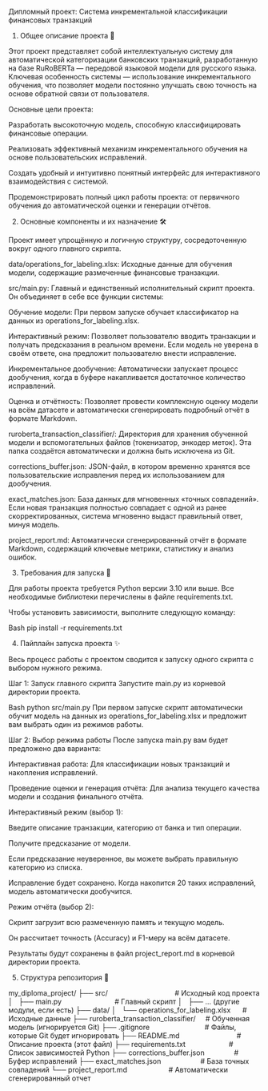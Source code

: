 Дипломный проект: Система инкрементальной классификации финансовых транзакций


1. Общее описание проекта 📜

Этот проект представляет собой интеллектуальную систему для автоматической категоризации банковских транзакций, разработанную на базе RuRoBERTa — передовой языковой модели для русского языка. Ключевая особенность системы — использование инкрементального обучения, что позволяет модели постоянно улучшать свою точность на основе обратной связи от пользователя.

Основные цели проекта:

Разработать высокоточную модель, способную классифицировать финансовые операции.

Реализовать эффективный механизм инкрементального обучения на основе пользовательских исправлений.

Создать удобный и интуитивно понятный интерфейс для интерактивного взаимодействия с системой.

Продемонстрировать полный цикл работы проекта: от первичного обучения до автоматической оценки и генерации отчётов.


2. Основные компоненты и их назначение 🛠️

Проект имеет упрощённую и логичную структуру, сосредоточенную вокруг одного главного скрипта.

data/operations_for_labeling.xlsx: Исходные данные для обучения модели, содержащие размеченные финансовые транзакции.

src/main.py: Главный и единственный исполнительный скрипт проекта. Он объединяет в себе все функции системы:

Обучение модели: При первом запуске обучает классификатор на данных из operations_for_labeling.xlsx.

Интерактивный режим: Позволяет пользователю вводить транзакции и получать предсказания в реальном времени. Если модель не уверена в своём ответе, она предложит пользователю внести исправление.

Инкрементальное дообучение: Автоматически запускает процесс дообучения, когда в буфере накапливается достаточное количество исправлений.

Оценка и отчётность: Позволяет провести комплексную оценку модели на всём датасете и автоматически сгенерировать подробный отчёт в формате Markdown.

ruroberta_transaction_classifier/: Директория для хранения обученной модели и вспомогательных файлов (токенизатор, энкодер меток). Эта папка создаётся автоматически и должна быть исключена из Git.

corrections_buffer.json: JSON-файл, в котором временно хранятся все пользовательские исправления перед их использованием для дообучения.

exact_matches.json: База данных для мгновенных «точных совпадений». Если новая транзакция полностью совпадает с одной из ранее скорректированных, система мгновенно выдаст правильный ответ, минуя модель.

project_report.md: Автоматически сгенерированный отчёт в формате Markdown, содержащий ключевые метрики, статистику и анализ ошибок.


3. Требования для запуска 🚀

Для работы проекта требуется Python версии 3.10 или выше. Все необходимые библиотеки перечислены в файле requirements.txt.

Чтобы установить зависимости, выполните следующую команду:

Bash
pip install -r requirements.txt

4. Пайплайн запуска проекта ✨

Весь процесс работы с проектом сводится к запуску одного скрипта с выбором нужного режима.

Шаг 1: Запуск главного скрипта
Запустите main.py из корневой директории проекта.

Bash
python src/main.py
При первом запуске скрипт автоматически обучит модель на данных из operations_for_labeling.xlsx и предложит вам выбрать один из режимов работы.

Шаг 2: Выбор режима работы
После запуска main.py вам будет предложено два варианта:

Интерактивная работа: Для классификации новых транзакций и накопления исправлений.

Проведение оценки и генерация отчёта: Для анализа текущего качества модели и создания финального отчёта.

Интерактивный режим (выбор 1):

Введите описание транзакции, категорию от банка и тип операции.

Получите предсказание от модели.

Если предсказание неуверенное, вы можете выбрать правильную категорию из списка.

Исправление будет сохранено. Когда накопится 20 таких исправлений, модель автоматически дообучится.

Режим отчёта (выбор 2):

Скрипт загрузит всю размеченную память и текущую модель.

Он рассчитает точность (Accuracy) и F1-меру на всём датасете.

Результаты будут сохранены в файл project_report.md в корневой директории проекта.

5. Структура репозитория 📁

my_diploma_project/
├── src/                                  # Исходный код проекта
│   ├── main.py                           # Главный скрипт
│   ├── ... (другие модули, если есть)
├── data/
│   └── operations_for_labeling.xlsx      # Исходные данные
├── ruroberta_transaction_classifier/     # Обученная модель (игнорируется Git)
├── .gitignore                            # Файлы, которые Git будет игнорировать
├── README.md                             # Описание проекта (этот файл)
├── requirements.txt                      # Список зависимостей Python
├── corrections_buffer.json               # Буфер исправлений
├── exact_matches.json                    # База точных совпадений
└── project_report.md                     # Автоматически сгенерированный отчет
